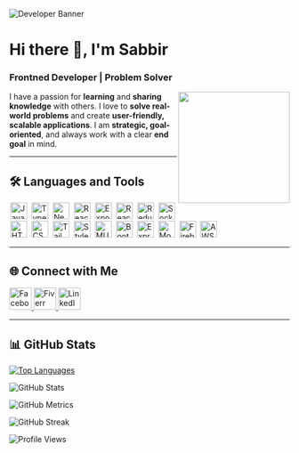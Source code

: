 ![Developer Banner](https://i.ibb.co/2tT5v6v/modern-dev-banner.jpg)

# Hi there 👋, I'm Sabbir
### Frontned Developer | Problem Solver

<img alt="" src=https://github.com/dinushchathurya/dinushchathurya/blob/master/cat.png width=200 align=right>

I have a passion for **learning** and **sharing knowledge** with others. I love to **solve real-world problems** and create **user-friendly, scalable applications**. I am **strategic, goal-oriented**, and always work with a clear **end goal** in mind.




---

## 🛠️ Languages and Tools
<p>
  <img src="https://img.shields.io/badge/javascript-%23323330.svg?style=flat&logo=javascript&logoColor=%23F7DF1E" alt="JavaScript" height="30" hspace="2">
  <img src="https://img.shields.io/badge/typescript-%23007ACC.svg?style=flat&logo=typescript&logoColor=white" alt="TypeScript" height="30" hspace="2">
  <img src="https://img.shields.io/badge/Next-black?style=flat&logo=next.js&logoColor=white" alt="Next js" height="30" hspace="2">
  <img src="https://img.shields.io/badge/react_native-%2320232a.svg?style=flat&logo=react&logoColor=%2361DAFB" alt="React Native" height="30" hspace="2">
  <img src="https://img.shields.io/badge/expo-1C1E24?style=flat&logo=expo&logoColor=#D04A37" alt="Expo" height="30" hspace="2">
  <img src="https://img.shields.io/badge/react-%2320232a.svg?style=flat&logo=react&logoColor=%2361DAFB" alt="React" height="30" hspace="2">
  <img src="https://img.shields.io/badge/redux-%23593d88.svg?style=flat&logo=redux&logoColor=white" alt="Redux" height="30" hspace="2">
  <img src="https://img.shields.io/badge/Socket.io-black?style=flat&logo=socket.io&badgeColor=010101" alt="Socket io" height="30" hspace="2">
  <img src="https://img.shields.io/badge/html5-%23E34F26.svg?style=flat&logo=html5&logoColor=white" alt="HTML 5" height="30" hspace="2">
  <img src="https://img.shields.io/badge/css3-%231572B6.svg?style=flat&logo=css3&logoColor=white" alt="CSS3" height="30" hspace="2">
  <img src="https://img.shields.io/badge/tailwindcss-%2338B2AC.svg?style=flat&logo=tailwind-css&logoColor=white" alt="Tailwind css" height="30" hspace="2">
  <img src="https://img.shields.io/badge/styled--components-DB7093?style=flat&logo=styled-components&logoColor=white" alt="Styled component" height="30" hspace="2">
  <img src="https://img.shields.io/badge/MUI-%230081CB.svg?style=flat&logo=material-ui&logoColor=white" alt="MUI" height="30" hspace="2">
  <img src="https://img.shields.io/badge/bootstrap-%23563D7C.svg?style=flat&logo=bootstrap&logoColor=white" alt="Bootstrap" height="30" hspace="2">
  <img src="https://img.shields.io/badge/express.js-%23404d59.svg?style=flat&logo=express&logoColor=%2361DAFB" alt="Express js" height="30" hspace="2">
  <img src="https://img.shields.io/badge/MongoDB-%234ea94b.svg?style=flat&logo=mongodb&logoColor=white" alt="Mongo db" height="30" hspace="2">
  <img src="https://img.shields.io/badge/firebase-%23039BE5.svg?style=flat&logo=firebase" alt="Firebase" height="30" hspace="2">
  <img src="https://img.shields.io/badge/AWS-%23FF9900.svg?style=flat&logo=amazon-aws&logoColor=white" alt="AWS" height="30" hspace="2">
</p>

---

## 🌐 Connect with Me
<p>
  <a href="https://www.facebook.com/neamul.sabbir" target="_blank">
    <img src="https://i.ibb.co/BtbDHY1/facebook.png" alt="Facebook" height="40">
  </a>
  <a href="https://www.fiverr.com/sabbir520" target="_blank">
    <img src="https://i.ibb.co/W3zL3P3/fiverr.png" alt="Fiverr" height="40">
  </a>
  <a href="https://www.linkedin.com/in/neamul-sabbir/" target="_blank">
    <img src="https://i.ibb.co/WPQ3DyF/linkedin.png" alt="LinkedIn" height="40">
  </a>
</p>

---

## 📊 GitHub Stats
[![Top Languages](https://github-readme-stats.vercel.app/api/top-langs/?username=neamulsabbir&layout=compact)](https://github.com/neamulsabbir)

![GitHub Stats](https://github-readme-stats.vercel.app/api?username=neamulsabbir&show_icons=true)

![GitHub Metrics](https://metrics.lecoq.io/neamulsabbir)

![GitHub Streak](https://streak-stats.demolab.com/?user=neamulsabbir)

![Profile Views](https://komarev.com/ghpvc/?username=neamulsabbir)
